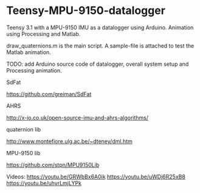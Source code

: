 # Teensy-MPU-9150-datalogger
Teensy 3.1 with a MPU-9150 IMU as a datalogger using Arduino. Animation using Processing and Matlab.

draw_quaternions.m is the main script. A sample-file is attached to test the Matlab animation.

TODO: add Arduino source code of datalogger, overall system setup and Processing animation.

SdFat

https://github.com/greiman/SdFat

AHRS

http://x-io.co.uk/open-source-imu-and-ahrs-algorithms/

quaternion lib

http://www.montefiore.ulg.ac.be/~dteney/dml.htm

MPU-9150 lib

https://github.com/stpn/MPU9150Lib


Videos:
https://youtu.be/GRWbBx6A0ik
https://youtu.be/uWDj6R25xB8
https://youtu.be/uhyrLmjLYPk
